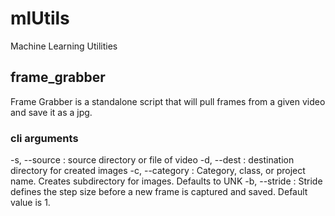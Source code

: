 # mlUtils
Machine Learning Utilities

## frame_grabber
Frame Grabber is a standalone script that will pull frames from a given video and save it as a jpg.
### cli arguments
-s, --source : source directory or file of video
-d, --dest : destination directory for created images
-c, --category : Category, class, or project name.  Creates subdirectory for images.  Defaults to UNK
-b, --stride : Stride defines the step size before a new frame is captured and saved.  Default value is 1.

